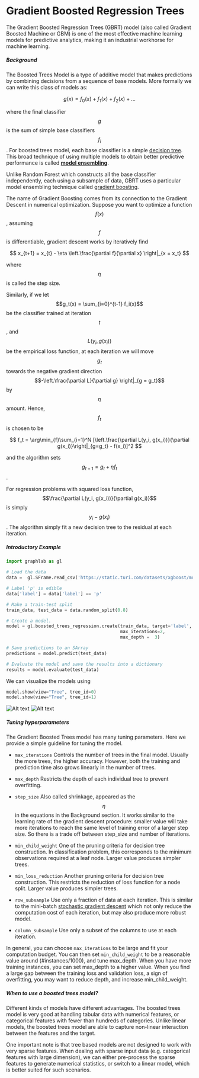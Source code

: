 <script src="../turi/js/recview.js"></script>
# Gradient Boosted Regression Trees

The Gradient Boosted Regression Trees (GBRT) model (also called Gradient
Boosted Machine or GBM) is one of the most effective machine learning
models for predictive analytics, making it an industrial workhorse for
machine learning.

##### Background
The Boosted Trees Model is a type of additive model that makes
predictions by combining decisions from a sequence of base models. More
formally we can write this class of models as:

$$
    g(x) = f_0(x) + f_1(x) + f_2(x) + ...
$$

where the final classifier $$g$$ is the sum of simple base classifiers $$f_i$$.
For boosted trees model, each base classifier is a simple [decision
tree](decision_tree_regression.md). This broad technique of
using multiple models to obtain better predictive performance is called
[**model ensembling**](http://en.wikipedia.org/wiki/Ensemble_learning).

Unlike Random Forest which constructs all the base classifier independently,
each using a subsample of data, GBRT uses a particular model ensembling
technique called [gradient boosting](http://en.wikipedia.org/wiki/Gradient_boosting).

The name of Gradient Boosting comes from its connection to the Gradient Descent
in numerical optimization. Suppose you want to optimize a function $$f(x)$$,
assuming $$f$$ is differentiable, gradient descent works by iteratively find

$$
  x_{t+1} = x_{t} - \eta \left.\frac{\partial f}{\partial x} \right|_{x = x_t}
$$

where $$\eta$$ is called the step size.

Similarly, if we let $$g_t(x) = \sum_{i=0}^{t-1} f_i(x)$$ be the classifier
trained at iteration $$t$$, and $$L(y_i, g(x_i))$$ be the empirical loss function,
at each iteration we will move $$g_t$$ towards the negative gradient
direction $$-\left.\frac{\partial L}{\partial g} \right|_{g = g_t}$$ by $$\eta$$ amount.
Hence, $$f_{t}$$ is chosen to be

$$
  f_t = \arg\min_{f}\sum_{i=1}^N [\left.\frac{\partial L(y_i, g(x_i))}{\partial g(x_i)}\right|_{g=g_t} - f(x_i)]^2
$$

and the algorithm sets $$g_{t+1} = g_{t} + \eta f_t$$.

For regression problems with squared loss function, $$\frac{\partial L(y_i, g(x_i))}{\partial g(x_i)}$$ is simply $$y_i - g(x_i)$$.
The algorithm simply fit a new decision tree to the residual at each iteration.

##### Introductory Example

```python
import graphlab as gl

# Load the data
data =  gl.SFrame.read_csv('https://static.turi.com/datasets/xgboost/mushroom.csv')

# Label 'p' is edible
data['label'] = data['label'] == 'p'

# Make a train-test split
train_data, test_data = data.random_split(0.8)

# Create a model.
model = gl.boosted_trees_regression.create(train_data, target='label',
                                           max_iterations=2,
                                           max_depth =  3)

# Save predictions to an SArray
predictions = model.predict(test_data)

# Evaluate the model and save the results into a dictionary
results = model.evaluate(test_data)
```
We can visualize the models using

```python
model.show(view="Tree", tree_id=0)
model.show(view="Tree", tree_id=1)
```
![Alt text](images/tree_0.png)
![Alt text](images/tree_1.png)

##### Tuning hyperparameters
The Gradient Boosted Trees model has many tuning parameters. Here we provide a simple guideline for tuning the model.

- `max_iterations`
  Controls the number of trees in the final model. Usually the more trees, the higher accuracy.
  However, both the training and prediction time also grows linearly in the number of trees.

- `max_depth`
  Restricts the depth of each individual tree to prevent overfitting.

- `step_size`
  Also called shrinkage, appeared as the $$\eta$$ in the equations in the Background section.
  It works similar to the learning rate of the gradient descent procedure: smaller value
  will take more iterations to reach the same level of training error of a larger step size.
  So there is a trade off between step_size and number of iterations.

- `min_child_weight`
  One of the pruning criteria for decision tree construction. In classification problem, this
  corresponds to the minimum observations required at a leaf node. Larger value
  produces simpler trees.

- `min_loss_reduction`
  Another pruning criteria for decision tree construction. This restricts the reduction of
  loss function for a node split. Larger value produces simpler trees.

- `row_subsample`
  Use only a fraction of data at each iteration. This is
  similar to the mini-batch [stochastic gradient descent](http://en.wikipedia.org/wiki/Stochastic_gradient_descent)
  which not only reduce the computation cost of each iteration, but may also produce
  more robust model.

- `column_subsample`
  Use only a subset of the columns to use at each iteration.

In general, you can choose `max_iterations` to be large and fit your computation budget.
You can then set `min_child_weight` to be a reasonable value around
(#instances/1000), and tune max_depth. When you have more training instances,
you can set max_depth to a higher value. When you find a large gap between
the training loss and validation loss, a sign of overfitting, you may want
to reduce depth, and increase min_child_weight.

##### When to use a boosted trees model?
Different kinds of models have different advantages. The boosted trees model is
very good at handling tabular data with numerical features, or categorical
features with fewer than hundreds of categories. Unlike linear models, the
boosted trees model are able to capture non-linear interaction between the
features and the target.

One important note is that tree based models are not designed to work with very
sparse features. When dealing with sparse input data (e.g. categorical features
                                                      with large dimension), we
can either pre-process the sparse features to generate numerical statistics, or
switch to a linear model, which is better suited for such scenarios.
